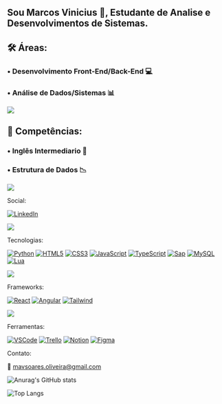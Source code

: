 ## Sou Marcos Vinicius 🚀, Estudante de Analise e Desenvolvimentos de Sistemas.

## 🛠 Áreas:
### • Desenvolvimento Front-End/Back-End 💻
### • Análise de Dados/Sistemas 📊 

<img src="https://user-images.githubusercontent.com/73097560/115834477-dbab4500-a447-11eb-908a-139a6edaec5c.gif">

## 💼 Competências:
### • Inglês Intermediario 📘 
### • Estrutura de Dados 📉 

<img src="https://user-images.githubusercontent.com/73097560/115834477-dbab4500-a447-11eb-908a-139a6edaec5c.gif">


Social:

[![LinkedIn](https://img.shields.io/badge/LinkedIn-0077B5?style=for-the-badge&logo=linkedin&logoColor=white)](https://www.linkedin.com/in/marcovinicius1/)

<img src="https://user-images.githubusercontent.com/73097560/115834477-dbab4500-a447-11eb-908a-139a6edaec5c.gif">


Tecnologias:

[![Python](https://img.shields.io/badge/Python-3776AB?style=for-the-badge&logo=python&logoColor=white)]()
[![HTML5](https://img.shields.io/badge/HTML5-E34F26?style=for-the-badge&logo=html5&logoColor=white)]()
[![CSS3](https://img.shields.io/badge/CSS3-1572B6?style=for-the-badge&logo=css3&logoColor=white)]()
[![JavaScript](https://img.shields.io/badge/JavaScript-F7DF1E?style=for-the-badge&logo=javascript&logoColor=black)]()
[![TypeScript](https://img.shields.io/badge/Microsoft_Office-D83B01?style=for-the-badge&logo=microsoft-office&logoColor=white
)]()
[![Sap](https://img.shields.io/badge/SAP-0FAAFF?style=for-the-badge&logo=sap&logoColor=white)]()
[![MySQL](https://img.shields.io/badge/MySQL-00000F?style=for-the-badge&logo=mysql&logoColor=white)]()
[![Lua](https://img.shields.io/badge/Lua-2C2D72?style=for-the-badge&logo=lua&logoColor=white)]()

<img src="https://user-images.githubusercontent.com/73097560/115834477-dbab4500-a447-11eb-908a-139a6edaec5c.gif">


Frameworks:

[![React](https://img.shields.io/badge/React-20232A?style=for-the-badge&logo=react&logoColor=61DAFB)]()
[![Angular](https://img.shields.io/badge/Angular-DD0031?style=for-the-badge&logo=angular&logoColor=white)]()
[![Tailwind](https://img.shields.io/badge/Tailwind_CSS-38B2AC?style=for-the-badge&logo=tailwind-css&logoColor=white)]()

<img src="https://user-images.githubusercontent.com/73097560/115834477-dbab4500-a447-11eb-908a-139a6edaec5c.gif">

Ferramentas:

[![VSCode](https://img.shields.io/badge/Visual_Studio_Code-0078D4?style=for-the-badge&logo=visual%20studio%20code&logoColor=white)]()
[![Trello](https://img.shields.io/badge/Trello-0052CC?style=for-the-badge&logo=trello&logoColor=white)]()
[![Notion](https://img.shields.io/badge/Notion-000000.svg?style=for-the-badge&logo=Notion&logoColor=white)]()
[![Figma](https://img.shields.io/badge/Figma-F24E1E.svg?style=for-the-badge&logo=Figma&logoColor=white)]()


Contato:

📧 mavsoares.oliveira@gmail.com


![Anurag's GitHub stats](https://github-readme-stats.vercel.app/api?username=marcovinicius1&show_icons=true&theme=tokyonight)

![Top Langs](https://github-readme-stats.vercel.app/api/top-langs/?username=marcovinicius1&layout=compact&theme=tokyonight)





